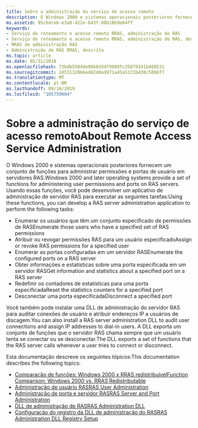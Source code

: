 ```yaml
---
title: Sobre a administração do serviço de acesso remoto
description: O Windows 2000 e sistemas operacionais posteriores fornecem um conjunto de funções para administrar permissões e portas de usuário em servidores RAS.
ms.assetid: 95c6dceb-e3a9-421e-b43f-88b18b9e64ff
keywords:
- Serviço de roteamento e acesso remoto RRAS, administração de RAS
- Serviço de roteamento e acesso remoto RRAS, administração de RAS, descrito
- RRAS de administração RAS
- Administração de RAS RRAS, descrita
ms.topic: article
ms.date: 05/31/2018
ms.openlocfilehash: 73bdb55049e99b6d3df9980fc35879341b488531
ms.sourcegitcommit: 2d531328b6ed82d4ad971a45a5131b430c5866f7
ms.translationtype: MT
ms.contentlocale: pt-BR
ms.lasthandoff: 09/16/2019
ms.locfileid: "105759604"
---
```

# <a name="about-remote-access-service-administration"></a><span data-ttu-id="d36f3-107">Sobre a administração do serviço de acesso remoto</span><span class="sxs-lookup"><span data-stu-id="d36f3-107">About Remote Access Service Administration</span></span>

<span data-ttu-id="d36f3-108">O Windows 2000 e sistemas operacionais posteriores fornecem um conjunto de funções para administrar permissões e portas de usuário em servidores RAS.</span><span class="sxs-lookup"><span data-stu-id="d36f3-108">Windows 2000 and later operating systems provide a set of functions for administering user permissions and ports on RAS servers.</span></span> <span data-ttu-id="d36f3-109">Usando essas funções, você pode desenvolver um aplicativo de administração de servidor RAS para executar as seguintes tarefas:</span><span class="sxs-lookup"><span data-stu-id="d36f3-109">Using these functions, you can develop a RAS server administration application to perform the following tasks:</span></span>

-   <span data-ttu-id="d36f3-110">Enumerar os usuários que têm um conjunto especificado de permissões de RAS</span><span class="sxs-lookup"><span data-stu-id="d36f3-110">Enumerate those users who have a specified set of RAS permissions</span></span>
-   <span data-ttu-id="d36f3-111">Atribuir ou revogar permissões RAS para um usuário especificado</span><span class="sxs-lookup"><span data-stu-id="d36f3-111">Assign or revoke RAS permissions for a specified user</span></span>
-   <span data-ttu-id="d36f3-112">Enumerar as portas configuradas em um servidor RAS</span><span class="sxs-lookup"><span data-stu-id="d36f3-112">Enumerate the configured ports on a RAS server</span></span>
-   <span data-ttu-id="d36f3-113">Obter informações e estatísticas sobre uma porta especificada em um servidor RAS</span><span class="sxs-lookup"><span data-stu-id="d36f3-113">Get information and statistics about a specified port on a RAS server</span></span>
-   <span data-ttu-id="d36f3-114">Redefinir os contadores de estatísticas para uma porta especificada</span><span class="sxs-lookup"><span data-stu-id="d36f3-114">Reset the statistics counters for a specified port</span></span>
-   <span data-ttu-id="d36f3-115">Desconectar uma porta especificada</span><span class="sxs-lookup"><span data-stu-id="d36f3-115">Disconnect a specified port</span></span>

<span data-ttu-id="d36f3-116">Você também pode instalar uma DLL de administração do servidor RAS para auditar conexões de usuário e atribuir endereços IP a usuários de discagem.</span><span class="sxs-lookup"><span data-stu-id="d36f3-116">You can also install a RAS server administration DLL to audit user connections and assign IP addresses to dial-in users.</span></span> <span data-ttu-id="d36f3-117">A DLL exporta um conjunto de funções que o servidor RAS chama sempre que um usuário tenta se conectar ou se desconectar.</span><span class="sxs-lookup"><span data-stu-id="d36f3-117">The DLL exports a set of functions that the RAS server calls whenever a user tries to connect or disconnect.</span></span>

<span data-ttu-id="d36f3-118">Esta documentação descreve os seguintes tópicos:</span><span class="sxs-lookup"><span data-stu-id="d36f3-118">This documentation describes the following topics:</span></span>

-   [<span data-ttu-id="d36f3-119">Comparação de funções: Windows 2000 x RRAS redistribuível</span><span class="sxs-lookup"><span data-stu-id="d36f3-119">Function Comparison: Windows 2000 vs. RRAS Redistributable</span></span>](function-comparison-windows-2000-versus-rras-redistributable.md)
-   [<span data-ttu-id="d36f3-120">Administração de usuário RAS</span><span class="sxs-lookup"><span data-stu-id="d36f3-120">RAS User Administration</span></span>](ras-user-administration.md)
-   [<span data-ttu-id="d36f3-121">Administração de porta e servidor RAS</span><span class="sxs-lookup"><span data-stu-id="d36f3-121">RAS Server and Port Administration</span></span>](ras-server-and-port-administration.md)
-   [<span data-ttu-id="d36f3-122">DLL de administração de RAS</span><span class="sxs-lookup"><span data-stu-id="d36f3-122">RAS Administration DLL</span></span>](ras-administration-dll.md)
-   [<span data-ttu-id="d36f3-123">Configuração do registro da DLL de administração do RAS</span><span class="sxs-lookup"><span data-stu-id="d36f3-123">RAS Administration DLL Registry Setup</span></span>](ras-administration-dll-registry-setup.md)

 

 




